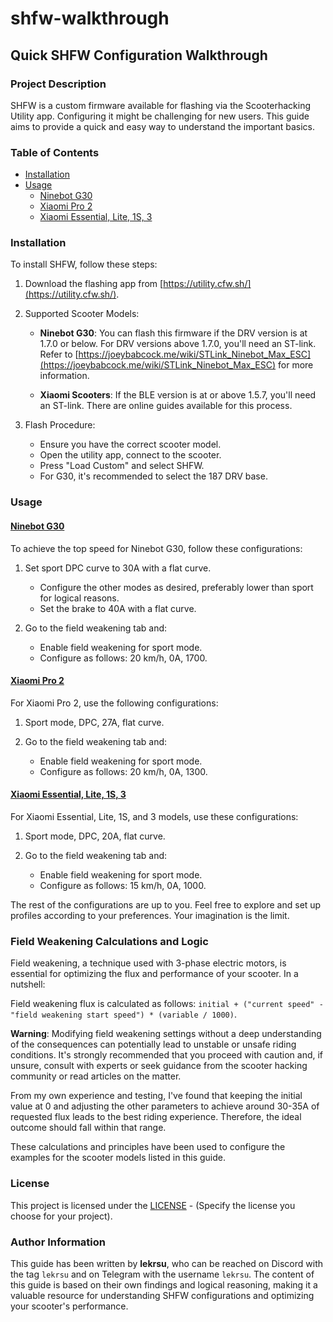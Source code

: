 # shfw-walkthrough

## Quick SHFW Configuration Walkthrough

### Project Description

SHFW is a custom firmware available for flashing via the Scooterhacking Utility app. Configuring it might be challenging for new users. This guide aims to provide a quick and easy way to understand the important basics.

### Table of Contents

- [Installation](#installation)
- [Usage](#usage)
  - [Ninebot G30](#ninebot-g30)
  - [Xiaomi Pro 2](#xiaomi-pro-2)
  - [Xiaomi Essential, Lite, 1S, 3](#xiaomi-essential-lite-1s-3)

### Installation

To install SHFW, follow these steps:

1. Download the flashing app from [https://utility.cfw.sh/](https://utility.cfw.sh/).

2. Supported Scooter Models:

   - **Ninebot G30**: You can flash this firmware if the DRV version is at 1.7.0 or below. For DRV versions above 1.7.0, you'll need an ST-link. Refer to [https://joeybabcock.me/wiki/STLink_Ninebot_Max_ESC](https://joeybabcock.me/wiki/STLink_Ninebot_Max_ESC) for more information.

   - **Xiaomi Scooters**: If the BLE version is at or above 1.5.7, you'll need an ST-link. There are online guides available for this process.

3. Flash Procedure:

   - Ensure you have the correct scooter model.
   - Open the utility app, connect to the scooter.
   - Press "Load Custom" and select SHFW.
   - For G30, it's recommended to select the 187 DRV base.

### Usage

#### [Ninebot G30](#ninebot-g30)

To achieve the top speed for Ninebot G30, follow these configurations:

1. Set sport DPC curve to 30A with a flat curve.
   - Configure the other modes as desired, preferably lower than sport for logical reasons.
   - Set the brake to 40A with a flat curve.

2. Go to the field weakening tab and:
   - Enable field weakening for sport mode.
   - Configure as follows: 20 km/h, 0A, 1700.

#### [Xiaomi Pro 2](#xiaomi-pro-2)

For Xiaomi Pro 2, use the following configurations:

1. Sport mode, DPC, 27A, flat curve.

2. Go to the field weakening tab and:
   - Enable field weakening for sport mode.
   - Configure as follows: 20 km/h, 0A, 1300.

#### [Xiaomi Essential, Lite, 1S, 3](#xiaomi-essential-lite-1s-3)

For Xiaomi Essential, Lite, 1S, and 3 models, use these configurations:

1. Sport mode, DPC, 20A, flat curve.

2. Go to the field weakening tab and:
   - Enable field weakening for sport mode.
   - Configure as follows: 15 km/h, 0A, 1000.
   
The rest of the configurations are up to you. Feel free to explore and set up profiles according to your preferences. Your imagination is the limit.

### Field Weakening Calculations and Logic

Field weakening, a technique used with 3-phase electric motors, is essential for optimizing the flux and performance of your scooter. In a nutshell:

Field weakening flux is calculated as follows: `initial + ("current speed" - "field weakening start speed") * (variable / 1000)`.

**Warning**: Modifying field weakening settings without a deep understanding of the consequences can potentially lead to unstable or unsafe riding conditions. It's strongly recommended that you proceed with caution and, if unsure, consult with experts or seek guidance from the scooter hacking community or read articles on the matter.


From my own experience and testing, I've found that keeping the initial value at 0 and adjusting the other parameters to achieve around 30-35A of requested flux leads to the best riding experience. Therefore, the ideal outcome should fall within that range.

These calculations and principles have been used to configure the examples for the scooter models listed in this guide.


### License

This project is licensed under the [LICENSE](LICENSE) - (Specify the license you choose for your project).

### Author Information

This guide has been written by **lekrsu**, who can be reached on Discord with the tag `lekrsu` and on Telegram with the username `lekrsu`. The content of this guide is based on their own findings and logical reasoning, making it a valuable resource for understanding SHFW configurations and optimizing your scooter's performance.
